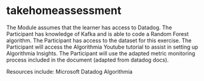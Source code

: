 # takehomeassessment
The Module assumes that the learner has access to Datadog. 
The Participant has knowledge of Kafka and is able to code a Random Forest algorithm.
The Participant has access to the dataset for this exercise.
The Participant will access the Algorithmia Youtube tutorial to assist in setting up Algorithmia Insights. 
The Participant will use the adapted metric monitoring process included in the document (adapted from datadog docs).

Resources include:
Microsoft
Datadog
Algorithmia
